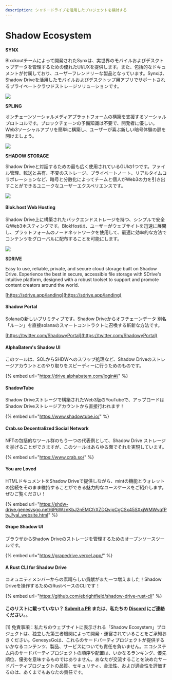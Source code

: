 ```yaml
---
description: シャドードライブを活用したプロジェクトを検討する
---
```


# Shadow Ecosystem

**SYNX**

Blxckoutチームによって開発されたSynxは、実世界のモバイルおよびデスクトップデータを管理するための優れたUI/UXを提供します。また、包括的なドキュメントが付属しており、ユーザーフレンドリーな製品となっています。Synxは、Shadow Driveを活用したモバイルおよびデスクトップ用アプリでサポートされるプライベートクラウドストレージソリューションです。

[![](../../.gitbook/assets/synx-feature.png)](https://twitter.com/synx\_xyz)

**SPLING**

オンチェーンソーシャルメディアプラットフォームの構築を支援するソーシャルプロトコルです。ブロックチェーンの予備知識は不要で、開発者に優しい。Web3ソーシャルアプリを簡単に構築し、ユーザーが喜ぶ新しい暗号体験の扉を開けましょう。

[![](../../.gitbook/assets/spling-feature.png)](https://www.splinglabs.com/)

**SHADOW STORAGE**

Shadow Driveと対話するための最も広く使用されているGUIの1つです。ファイル管理、転送と共有、不変のストレージ、プライベートノート、リアルタイムコラボレーションなど、暗号と分散化によってチームと個人がWeb3の力を引き出すことができるユニークなユーザーエクスペリエンスです。

[![](../../.gitbook/assets/shadowstorage.png)](https://www.shadow.storage/#features)

#### **Blok.host Web Hosting**

Shadow Drive上に構築されたバックエンドストレージを持つ、シンプルで安全なWeb3ホスティングです。BlokHostは、ユーザーがウェブサイトを迅速に展開し、プラットフォームのノードネットワークを使用して、最適に効率的な方法でコンテンツをグローバルに配布することを可能にします。

[![](../../.gitbook/assets/blockhost.png)](https://blok.host/)

**SDRIVE**

Easy to use, reliable, private, and secure cloud storage built on Shadow Drive. Experience the best in secure, accessible file storage with SDrive's intuitive platform, designed with a robust toolset to support and promote content creators around the world.

[https://sdrive.app/landing](https://sdrive.app/landing)

#### **Shadow Portal**

Solanaの新しいプリミティブです。Shadow Driveからオフチェーンデータ 別名「ルーン」を直接solanaのスマートコントラクトに召喚する斬新な方法です。

[https://twitter.com/ShadowyPortal](https://twitter.com/ShadowyPortal)

#### **AlphaBatem's Shadow UI**

このツールは、SOLからSHDWへのスワップ処理など、Shadow Driveのストレージアカウントとのやり取りをスピーディーに行うためのものです。

{% embed url="https://drive.alphabatem.com/login#/" %}

#### **ShadowTube**

Shadow Driveストレージで構築されたWeb3版のYouTubeで、アップロードはShadow Driveストレージアカウントから直接行われます！

{% embed url="https://www.shadowtube.io/" %}

#### **Crab.so Decentralized Social Network**

NFTの包括的なツール群のもう一つの代表例として、Shadow Drive ストレージを挙げることができますが、このツールはあらゆる面でそれを実現しています。

{% embed url="https://www.crab.so/" %}

#### **You are Loved**

HTMLドキュメントをShadow Driveで提供しながら、mintの機能とウォレットの接続をそのまま維持することができる魅力的なユースケースをご紹介します。ぜひご覧ください！

{% embed url="https://shdw-drive.genesysgo.net/6P6WznKbJ2nEMCfrXZDQvipCgCSx45SXxjWMWvqfPtyJ/yal_website.html" %}

#### **Grape Shadow UI**

ブラウザからShadow Driveのストレージを管理するためのオープンソースツールです。

{% embed url="https://grapedrive.vercel.app/" %}

#### **A Rust CLI for Shadow Drive**

コミュニティメンバーからの素晴らしい貢献がまた一つ増えました！Shadow Driveを操作するためのRustベースのCLIです！

{% embed url="https://github.com/ebrightfield/shadow-drive-rust-cli" %}

#### **このリストに載っていない？** [**Submit a PR**](https://github.com/GenesysGo/docs-shadow-cloud) **または、私たちの** [**Discord**](https://discord.gg/genesysgo) **にご連絡ください。**。


\[1] 免責事項：私たちのウェブサイトに表示される「Shadow Ecosystem」プロジェクトは、独立した第三者機関によって開発・運営されていることをご承知おきください。GenesysGoは、これらのサードパーティプロジェクトが提供するいかなるコンテンツ、製品、サービスについても責任を負いません。エコシステム内のサードパーティプロジェクトの順序や配置は、いかなるランキング、優先順位、優劣を意味するものではありません。あなたが交流することを決めたサードパーティプロジェクトの品質、セキュリティ、合法性、および適合性を評価するのは、あくまでもあなたの責任です。
